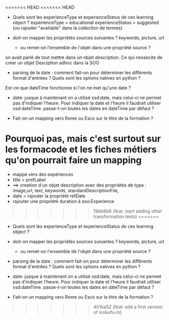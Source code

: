 
<<<<<<< HEAD
<<<<<<< HEAD
* Quels sont les experienceType et experienceStatus de ces learning object ? 
experienceType = educational
experienceStatus = suggested (ou rajouter "available" dans la collection de termes)

* doit-on mapper les propriétés sources suivantes ? keywords, picture, url
  - ou remet-on l'ensemble de l'objet dans une propriété source ? 

on avait parlé de tout mettre dans un objet description. Ce qui nessecite de créer un objet Desciption adhoc dans la SOO

* parsing de la date : comment fait-on pour déterminer les différents format d'entrées ? Quels sont les options natives en python ?

Est-ce que dateTime fonctionne si l'on ne met qu'une date ?

* date: jusque à maintenant on a utilisé xsd:date, mais celui-ci ne permet pas d'indiquer l'heure. Pour indiquer la date et l'heure il faudrait utiliser xsd:dateTime. passe-t-on toutes les dates en dateTime par défaut ? 


* Fait-on un mapping vers Rome ou Esco sur le titre de la formation ? 

Pourquoi pas, mais c'est surtout sur les formacode et les fiches métiers qu'on pourrait faire un mapping
=======
* mappé vers des expériences 
* title = prefLabel 
* ==> creation d'un objet description avec des propriétés de type : image,url, text, keywords, standardDescriptionFile, 
* date = rajouter la propriété refDate
* rajouter une propriété duration à soo:Experience

>>>>>>> 19bb8b6 (feat: start adding other transformation tests)
=======
* Quels sont les experienceType et experienceStatus de ces learning object ? 

* doit-on mapper les propriétés sources suivantes ? keywords, picture, url
  - ou remet-on l'ensemble de l'objet dans une propriété source ? 

* parsing de la date : comment fait-on pour déterminer les différents format d'entrées ? Quels sont les options natives en python ? 
* date: jusque à maintenant on a utilisé xsd:date, mais celui-ci ne permet pas d'indiquer l'heure. Pour indiquer la date et l'heure il faudrait utiliser xsd:dateTime. passe-t-on toutes les dates en dateTime par défaut ? 

* Fait-on un mapping vers Rome ou Esco sur le titre de la formation ? 
>>>>>>> 401ba52 (feat: add a first version of inokufu-lo)
